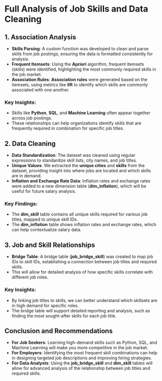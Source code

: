 
# Full Analysis of Job Skills and Data Cleaning

## 1. Association Analysis
- **Skills Parsing**: A custom function was developed to clean and parse skills from job postings, ensuring the data is formatted consistently for analysis.
- **Frequent Itemsets**: Using the **Apriori** algorithm, frequent itemsets (skills) were identified, highlighting the most commonly required skills in the job market.
- **Association Rules**: **Association rules** were generated based on the itemsets, using metrics like **lift** to identify which skills are commonly associated with one another.

### Key Insights:
- Skills like **Python**, **SQL**, and **Machine Learning** often appear together across job postings.
- These relationships can help organizations identify skills that are frequently required in combination for specific job titles.

## 2. Data Cleaning
- **Data Standardization**: The dataset was cleaned using regular expressions to standardize skill lists, city names, and job titles.
- **Unique Values**: We extracted the **unique cities** and **skills** from the dataset, providing insight into where jobs are located and which skills are in demand.
- **Inflation and Exchange Rate Data**: Inflation rates and exchange rates were added to a new dimension table (**dim_inflation**), which will be useful for future salary analysis.

### Key Findings:
- The **dim_skill** table contains all unique skills required for various job titles, mapped to unique skill IDs.
- The **dim_inflation** table shows inflation rates and exchange rates, which can help contextualize salary data.

## 3. Job and Skill Relationships
- **Bridge Table**: A bridge table (**job_bridge_skill**) was created to map job IDs to skill IDs, establishing a connection between job titles and required skills.
- This will allow for detailed analysis of how specific skills correlate with different job roles.

### Key Insights:
- By linking job titles to skills, we can better understand which skillsets are in high demand for specific roles.
- The bridge table will support detailed reporting and analysis, such as finding the most sought-after skills for each job title.

## Conclusion and Recommendations
- **For Job Seekers**: Learning high-demand skills such as Python, SQL, and Machine Learning will make you more competitive in the job market.
- **For Employers**: Identifying the most frequent skill combinations can help in designing targeted job descriptions and improving hiring strategies.
- **For Data Analysts**: Using the **job_bridge_skill** and **dim_skill** tables will allow for advanced analysis of the relationship between job titles and required skills.
